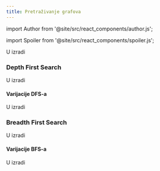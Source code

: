 ```yaml
---
title: Pretraživanje grafova
---
```


import Author from '@site/src/react_components/author.js';

import Spoiler from '@site/src/react_components/spoiler.js';

<Author authorName='Ivan Vlahov' githubUsername='vlahovivan'/>

U izradi

### Depth First Search

U izradi

#### Varijacije DFS-a

U izradi

### Breadth First Search

U izradi

#### Varijacije BFS-a

U izradi
